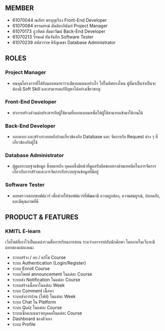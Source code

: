 ## MEMBER
- 61070044 	ณภัทร พรบุญเรือง 		Front-End Developer
- 61070084 	ธรรมสรณ์ ตันติยาภินันท์		Project Manager
- 61070173 	ภูวทิตต์ สัมมาวัฒน์ 		Back-End Developer
- 61070213 	วีรพงศ์ ทันจันทึก 			Software Tester
- 61070239 	สหัสวรรษ หิรัญเพชร	 	Database Administrator

## ROLES
### Project Manager
- คนคุมโครงการที่ได้รับมอบหมายว่าจะมีแบบแผนอย่างไร ไปในทิศทางไหน ผู้ที่มาเป็นจำเป็นจะต้องมี Soft Skill และสามารถแก้ปัญหาได้อย่างเชี่ยวชาญ
### Front-End Developer
- ทำการสร้างส่วนต่อประสารกับผู้ใช้ตามที่ออกแบบมาเพื่อให้ผู้ใช้สามารถเข้ามาใช้งานได้
### Back-End Developer
- ออกแบบ และสร้างระบบหลังบ้านเกี่ยวข้องกับ Database และ จัดการกับ Request ต่าง ๆ ที่เกี่ยวข้องกับผู้ใช้
### Database Administrator
- ผู้ดูแลระบบฐานข้อมูล ซึ่งหมายถึง บุคคลซึ่งมีหน้าที่ดูแลรับผิดชอบทางด้านเทคนิคในการจัดการเกี่ยวกับการสร้างและการจัดการกับระบบฐานข้อมูลที่มีอยู่
### Software Tester
- คอยตรวจสอบซอฟต์แวร์ เพื่อช่วยให้ซอฟต์แวร์ที่พัฒนามี ความถูกต้อง, ความสมบูรณ์, ปลอดภัย, และมีคุณภาพที่ดี

## PRODUCT & FEATURES
### KMITL E-learn
เว็บไซต์ที่เอาไว้เป็นแหล่งรวมสื่อการเรียนการสอน ระหว่างอาจารย์กับนักศึกษา โดยภายในเว็บจะมีแยกของแต่ละคณะ
- ระบบสร้าง / ลบ / แก้ไข Course
- ระบบ Authentication (Login/Register)
- ระบบ Enroll Course
- ระบบโพสต์ announcement ในแต่ละ Course
- ระบบส่ง Notification ในแต่ละ Course
- ระบบสร้างเนื้อหาในแต่ละ Week
- ระบบ Comment เนื้อหา
- ระบบส่งการบ้าน (ไฟล์) ในแต่ละ Week
- ระบบ Chat ใน Platform
- ระบบ Quiz ในแต่ละ Course
- ระบบเช็กคะแนนรายบุคคลในแต่ละ Course
- Dashboard ของตัวเอง
- ระบบ Profile 
